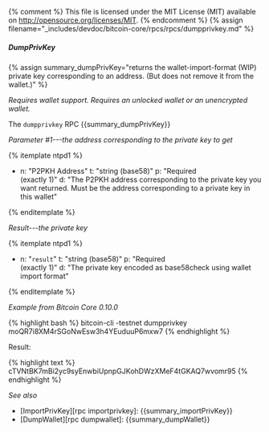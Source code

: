 {% comment %}
This file is licensed under the MIT License (MIT) available on
http://opensource.org/licenses/MIT.
{% endcomment %}
{% assign filename="_includes/devdoc/bitcoin-core/rpcs/rpcs/dumpprivkey.md" %}

##### DumpPrivKey

{% assign summary_dumpPrivKey="returns the wallet-import-format (WIP) private key corresponding to an address. (But does not remove it from the wallet.)" %}

*Requires wallet support. Requires an unlocked wallet or an
unencrypted wallet.*

The `dumpprivkey` RPC {{summary_dumpPrivKey}}

*Parameter #1---the address corresponding to the private key to get*

{% itemplate ntpd1 %}
- n: "P2PKH Address"
  t: "string (base58)"
  p: "Required<br>(exactly 1)"
  d: "The P2PKH address corresponding to the private key you want returned.  Must be the address corresponding to a private key in this wallet"

{% enditemplate %}

*Result---the private key*

{% itemplate ntpd1 %}
- n: "`result`"
  t: "string (base58)"
  p: "Required<br>(exactly 1)"
  d: "The private key encoded as base58check using wallet import format"

{% enditemplate %}

*Example from Bitcoin Core 0.10.0*

{% highlight bash %}
bitcoin-cli -testnet dumpprivkey moQR7i8XM4rSGoNwEsw3h4YEuduuP6mxw7
{% endhighlight %}

Result:

{% highlight text %}
cTVNtBK7mBi2yc9syEnwbiUpnpGJKohDWzXMeF4tGKAQ7wvomr95
{% endhighlight %}

*See also*

* [ImportPrivKey][rpc importprivkey]: {{summary_importPrivKey}}
* [DumpWallet][rpc dumpwallet]: {{summary_dumpWallet}}


